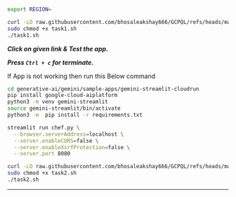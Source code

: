 
```bash
export REGION=
```

```bash
curl -LO raw.githubusercontent.com/bhosaleakshay666/GCPQL/refs/heads/master/Develop%20GenAI%20Apps%20with%20Gemini%20and%20Streamlit%20Challenge%20Lab/task1.sh
sudo chmod +x task1.sh
./task1.sh
```

***Click on given link & Test the app.***

***Press ```Ctrl + c``` for terminate.***


If App is not working then run this Below command 

```bash
cd generative-ai/gemini/sample-apps/gemini-streamlit-cloudrun
pip install google-cloud-aiplatform
python3 -m venv gemini-streamlit
source gemini-streamlit/bin/activate
python3 -m  pip install -r requirements.txt

streamlit run chef.py \
  --browser.serverAddress=localhost \
  --server.enableCORS=false \
  --server.enableXsrfProtection=false \
  --server.port 8080
```

```bash
curl -LO raw.githubusercontent.com/bhosaleakshay666/GCPQL/refs/heads/master/Develop%20GenAI%20Apps%20with%20Gemini%20and%20Streamlit%20Challenge%20Lab/task2.sh
sudo chmod +x task2.sh
./task2.sh
```

---
